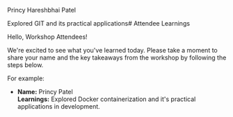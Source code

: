 Princy Hareshbhai Patel<br>

Explored GIT and its practical applications# Attendee Learnings

Hello, Workshop Attendees!

We're excited to see what you've learned today. Please take a moment to share your name and the key takeaways from the workshop by following the steps below.

For example:
   
   - **Name:** Princy Patel <br>
     **Learnings:** Explored Docker containerization and it's practical applications in development.

